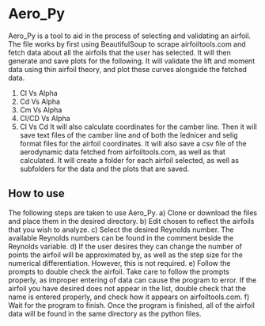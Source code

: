 # Aero_Py
Aero_Py is a tool to aid in the process of selecting and validating an airfoil. The file works by first using BeautifulSoup to scrape airfoiltools.com and fetch data about all the airfoils that the user has selected. It will then generate and save plots for the following. It will validate the lift and moment data using thin airfoil theory, and plot these curves alongside the fetched data. 
1. Cl Vs Alpha
2. Cd Vs Alpha
3. Cm Vs Alpha
4. Cl/CD Vs Alpha
5. Cl Vs Cd
It will also calculate coordinates for the camber line. Then it will save text files of the camber line and of both the lednicer and selig format files for the airfoil coordinates. It will also save a csv file of the aerodynamic data fetched from airfoiltools.com, as well as that calculated. It will create a folder for each airfoil selected, as well as subfolders for the data and the plots that are saved. 
## How to use
The following steps are taken to use Aero_Py. 
a) Clone or download the files and place them in the desired directory.
b) Edit chosen to reflect the airfoils that you wish to analyze. 
c) Select the desired Reynolds number. The available Reynolds numbers can be found in the comment beside the Reynolds variable. 
d) If the user desires they can change the number of points the airfoil will be approximated by, as well as the step size for the numerical differentiation. However, this is not required. 
e) Follow the prompts to double check the airfoil. Take care to follow the prompts properly, as improper entering of data can cause the program to error. If the airfoil you have desired does not appear in the list, double check that the name is entered properly, and check how it appears on airfoiltools.com. 
f) Wait for the program to finish. Once the program is finished, all of the airfoil data will be found in the same directory as the python files. 

